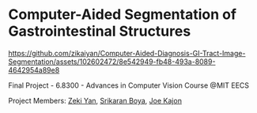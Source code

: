 # Computer-Aided Segmentation of Gastrointestinal Structures

https://github.com/zikaiyan/Computer-Aided-Diagnosis-GI-Tract-Image-Segmentation/assets/102602472/8e542949-fb48-493a-8089-4642954a89e8

Final Project - 6.8300 - Advances in Computer Vision Course @MIT EECS

Project Members: [Zeki Yan](https://www.linkedin.com/in/zikaiyan/), [Srikaran Boya](https://www.linkedin.com/in/srikaran-reddy/), [Joe Kajon](https://www.linkedin.com/in/joseph-kajon/)
